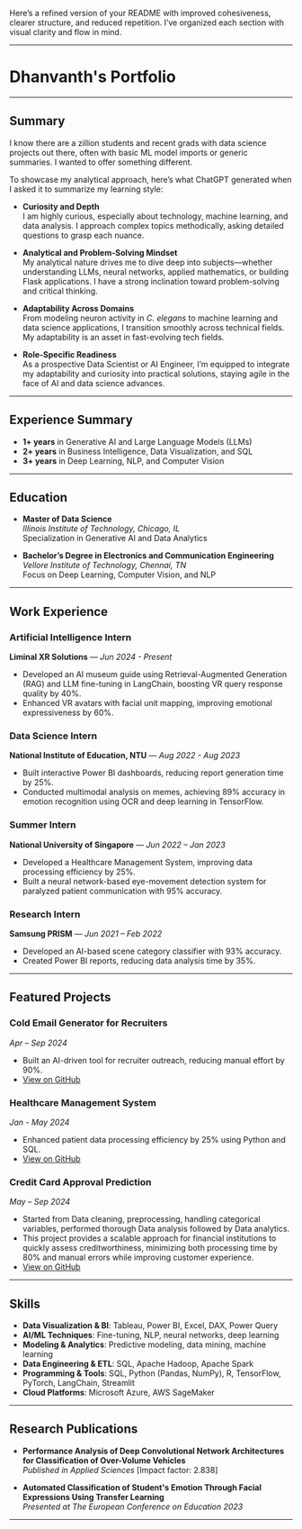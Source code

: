 Here’s a refined version of your README with improved cohesiveness, clearer structure, and reduced repetition. I’ve organized each section with visual clarity and flow in mind.

---

# Dhanvanth's Portfolio

---

## Summary

I know there are a zillion students and recent grads with data science projects out there, often with basic ML model imports or generic summaries. I wanted to offer something different.

To showcase my analytical approach, here’s what ChatGPT generated when I asked it to summarize my learning style:

- **Curiosity and Depth**  
  I am highly curious, especially about technology, machine learning, and data analysis. I approach complex topics methodically, asking detailed questions to grasp each nuance.

- **Analytical and Problem-Solving Mindset**  
  My analytical nature drives me to dive deep into subjects—whether understanding LLMs, neural networks, applied mathematics, or building Flask applications. I have a strong inclination toward problem-solving and critical thinking.

- **Adaptability Across Domains**  
  From modeling neuron activity in *C. elegans* to machine learning and data science applications, I transition smoothly across technical fields. My adaptability is an asset in fast-evolving tech fields.

- **Role-Specific Readiness**  
  As a prospective Data Scientist or AI Engineer, I’m equipped to integrate my adaptability and curiosity into practical solutions, staying agile in the face of AI and data science advances.

---

## Experience Summary

- **1+ years** in Generative AI and Large Language Models (LLMs)
- **2+ years** in Business Intelligence, Data Visualization, and SQL
- **3+ years** in Deep Learning, NLP, and Computer Vision

---

## Education

- **Master of Data Science**  
  *Illinois Institute of Technology, Chicago, IL*  
  Specialization in Generative AI and Data Analytics

- **Bachelor’s Degree in Electronics and Communication Engineering**  
  *Vellore Institute of Technology, Chennai, TN*  
  Focus on Deep Learning, Computer Vision, and NLP

---

## Work Experience

### Artificial Intelligence Intern  
**Liminal XR Solutions** — *Jun 2024 - Present*  
- Developed an AI museum guide using Retrieval-Augmented Generation (RAG) and LLM fine-tuning in LangChain, boosting VR query response quality by 40%.
- Enhanced VR avatars with facial unit mapping, improving emotional expressiveness by 60%.

### Data Science Intern  
**National Institute of Education, NTU** — *Aug 2022 - Aug 2023*  
- Built interactive Power BI dashboards, reducing report generation time by 25%.
- Conducted multimodal analysis on memes, achieving 89% accuracy in emotion recognition using OCR and deep learning in TensorFlow.

### Summer Intern  
**National University of Singapore** — *Jun 2022 – Jan 2023*  
- Developed a Healthcare Management System, improving data processing efficiency by 25%.
- Built a neural network-based eye-movement detection system for paralyzed patient communication with 95% accuracy.

### Research Intern  
**Samsung PRISM** — *Jun 2021 – Feb 2022*  
- Developed an AI-based scene category classifier with 93% accuracy.
- Created Power BI reports, reducing data analysis time by 35%.

---

## Featured Projects

### Cold Email Generator for Recruiters  
*Apr – Sep 2024*  
- Built an AI-driven tool for recruiter outreach, reducing manual effort by 90%.
- [View on GitHub](https://github.com/dhanvanth342/Email-generator-llama3.1-GenAi)

### Healthcare Management System  
*Jan - May 2024*  
- Enhanced patient data processing efficiency by 25% using Python and SQL.
- [View on GitHub](https://github.com/dhanvanth342/Healthcare-management-system-sql)

### Credit Card Approval Prediction   
*May – Sep 2024*  
- Started from Data cleaning, preprocessing, handling categorical variables, performed thorough Data analysis followed by Data analytics.
- This project provides a scalable approach for financial institutions to quickly assess creditworthiness, minimizing both processing time by 80% and manual errors while improving customer experience.
- [View on GitHub](https://github.com/dhanvanth342/Credit-card-approval-ML)

---

## Skills

- **Data Visualization & BI**: Tableau, Power BI, Excel, DAX, Power Query
- **AI/ML Techniques**: Fine-tuning, NLP, neural networks, deep learning
- **Modeling & Analytics**: Predictive modeling, data mining, machine learning
- **Data Engineering & ETL**: SQL, Apache Hadoop, Apache Spark
- **Programming & Tools**: SQL, Python (Pandas, NumPy), R, TensorFlow, PyTorch, LangChain, Streamlit
- **Cloud Platforms**: Microsoft Azure, AWS SageMaker

---

## Research Publications

- **Performance Analysis of Deep Convolutional Network Architectures for Classification of Over-Volume Vehicles**  
  *Published in Applied Sciences* [Impact factor: 2.838]

- **Automated Classification of Student's Emotion Through Facial Expressions Using Transfer Learning**  
  *Presented at The European Conference on Education 2023*

---

